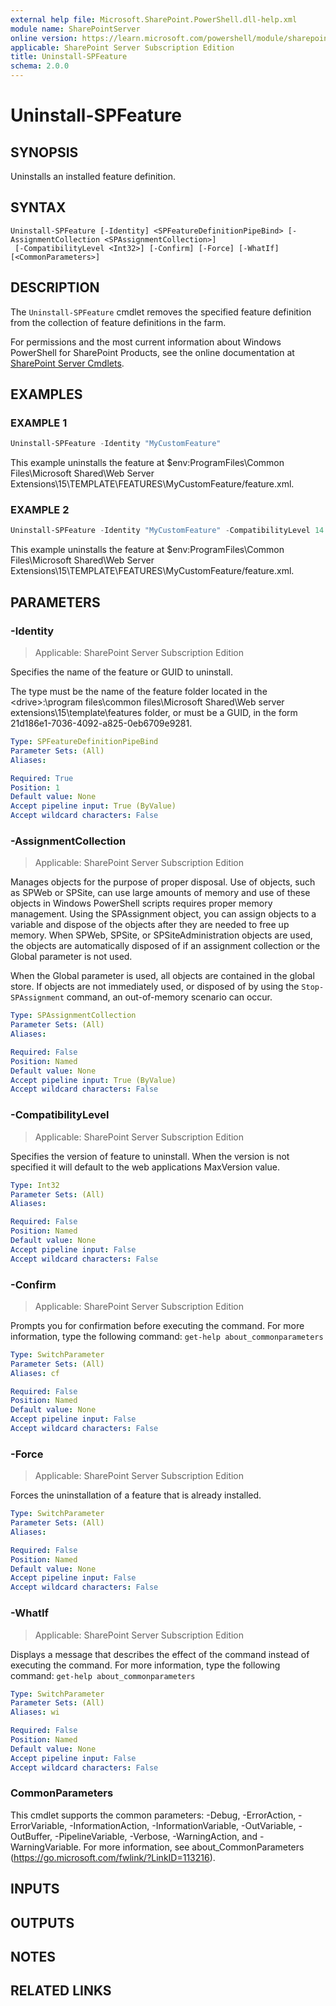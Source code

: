 ```yaml
---
external help file: Microsoft.SharePoint.PowerShell.dll-help.xml
module name: SharePointServer
online version: https://learn.microsoft.com/powershell/module/sharepoint-server/uninstall-spfeature
applicable: SharePoint Server Subscription Edition
title: Uninstall-SPFeature
schema: 2.0.0
---
```


# Uninstall-SPFeature

## SYNOPSIS
Uninstalls an installed feature definition.

## SYNTAX

```
Uninstall-SPFeature [-Identity] <SPFeatureDefinitionPipeBind> [-AssignmentCollection <SPAssignmentCollection>]
 [-CompatibilityLevel <Int32>] [-Confirm] [-Force] [-WhatIf] [<CommonParameters>]
```

## DESCRIPTION
The `Uninstall-SPFeature` cmdlet removes the specified feature definition from the collection of feature definitions in the farm.

For permissions and the most current information about Windows PowerShell for SharePoint Products, see the online documentation at [SharePoint Server Cmdlets](https://learn.microsoft.com/powershell/sharepoint/sharepoint-server/sharepoint-server-cmdlets).

## EXAMPLES

### EXAMPLE 1
```powershell
Uninstall-SPFeature -Identity "MyCustomFeature"
```

This example uninstalls the feature at $env:ProgramFiles\Common Files\Microsoft Shared\Web Server Extensions\15\TEMPLATE\FEATURES\MyCustomFeature/feature.xml.

### EXAMPLE 2
```powershell
Uninstall-SPFeature -Identity "MyCustomFeature" -CompatibilityLevel 14
```

This example uninstalls the feature at $env:ProgramFiles\Common Files\Microsoft Shared\Web Server Extensions\15\TEMPLATE\FEATURES\MyCustomFeature/feature.xml.

## PARAMETERS

### -Identity

> Applicable: SharePoint Server Subscription Edition

Specifies the name of the feature or GUID to uninstall.

The type must be the name of the feature folder located in the \<drive\>:\program files\common files\Microsoft Shared\Web server extensions\15\template\features folder, or must be a GUID, in the form 21d186e1-7036-4092-a825-0eb6709e9281.

```yaml
Type: SPFeatureDefinitionPipeBind
Parameter Sets: (All)
Aliases:

Required: True
Position: 1
Default value: None
Accept pipeline input: True (ByValue)
Accept wildcard characters: False
```

### -AssignmentCollection

> Applicable: SharePoint Server Subscription Edition

Manages objects for the purpose of proper disposal.
Use of objects, such as SPWeb or SPSite, can use large amounts of memory and use of these objects in Windows PowerShell scripts requires proper memory management.
Using the SPAssignment object, you can assign objects to a variable and dispose of the objects after they are needed to free up memory.
When SPWeb, SPSite, or SPSiteAdministration objects are used, the objects are automatically disposed of if an assignment collection or the Global parameter is not used.

When the Global parameter is used, all objects are contained in the global store.
If objects are not immediately used, or disposed of by using the `Stop-SPAssignment` command, an out-of-memory scenario can occur.

```yaml
Type: SPAssignmentCollection
Parameter Sets: (All)
Aliases:

Required: False
Position: Named
Default value: None
Accept pipeline input: True (ByValue)
Accept wildcard characters: False
```

### -CompatibilityLevel

> Applicable: SharePoint Server Subscription Edition

Specifies the version of feature to uninstall.
When the version is not specified it will default to the web applications MaxVersion value.

```yaml
Type: Int32
Parameter Sets: (All)
Aliases:

Required: False
Position: Named
Default value: None
Accept pipeline input: False
Accept wildcard characters: False
```

### -Confirm

> Applicable: SharePoint Server Subscription Edition

Prompts you for confirmation before executing the command.
For more information, type the following command: `get-help about_commonparameters`

```yaml
Type: SwitchParameter
Parameter Sets: (All)
Aliases: cf

Required: False
Position: Named
Default value: None
Accept pipeline input: False
Accept wildcard characters: False
```

### -Force

> Applicable: SharePoint Server Subscription Edition

Forces the uninstallation of a feature that is already installed.

```yaml
Type: SwitchParameter
Parameter Sets: (All)
Aliases:

Required: False
Position: Named
Default value: None
Accept pipeline input: False
Accept wildcard characters: False
```

### -WhatIf

> Applicable: SharePoint Server Subscription Edition

Displays a message that describes the effect of the command instead of executing the command.
For more information, type the following command: `get-help about_commonparameters`

```yaml
Type: SwitchParameter
Parameter Sets: (All)
Aliases: wi

Required: False
Position: Named
Default value: None
Accept pipeline input: False
Accept wildcard characters: False
```

### CommonParameters
This cmdlet supports the common parameters: -Debug, -ErrorAction, -ErrorVariable, -InformationAction, -InformationVariable, -OutVariable, -OutBuffer, -PipelineVariable, -Verbose, -WarningAction, and -WarningVariable. For more information, see about_CommonParameters (https://go.microsoft.com/fwlink/?LinkID=113216).

## INPUTS

## OUTPUTS

## NOTES

## RELATED LINKS
